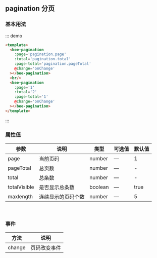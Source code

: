 <script>
export default {
  data () {
    return {
      pagination: {
        page: 1,
        total: 99,
        pageTotal: 10
      }
    }
  },
  methods: {
    onChange (page) {
      this.$set(this.pagination, 'page', page)
    }
  }
}
</script>
## pagination 分页

### 基本用法

::: demo

``` html
<template>
  <bee-pagination 
    :page='pagination.page' 
    :total='pagination.total' 
    :page-total='pagination.pageTotal'
    @change='onChange'
  ></bee-pagination>
  <br/>
  <bee-pagination 
    :page='1' 
    :total='2' 
    :page-total='1'
    @change='onChange'
  ></bee-pagination>
</template>
```
:::

### 属性值

|参数|说明|类型|可选值|默认值|
|---|---|---|---|---|
|page|当前页码|number|—|1|
|pageTotal|总页数|number|—|-|
|total|总条数|number|—|-|
|totalVisible|是否显示总条数|boolean|—|true|
|maxlength|连续显示的页码个数|number|—|5|

<br/>

### 事件

|方法|说明
|---|---|
|change|页码改变事件|
